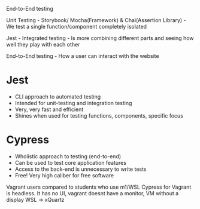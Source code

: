 End-to-End testing


Unit Testing - Storybook/ Mocha(Framework) & Chai(Assertion Library) - We test a single function/component completely isolated

Jest - Integrated testing - Is more combining different parts and seeing how well they play with each other

End-to-End testing - How a user can interact with the website

# Jest
- CLI approach to automated testing
- Intended for unit-testing and integration testing
- Very, very fast and efficient
- Shines when used for testing functions, components, specific focus

# Cypress

- Wholistic approach to testing (end-to-end)
- Can be used to test core application features
- Access to the back-end is unnecessary to write tests
- Free! Very high caliber for free software

Vagrant users compared to students who use m1/WSL
Cypress for Vagrant is headless. It has no UI, vagrant doesnt have a monitor, VM without a display
WSL -> xQuartz